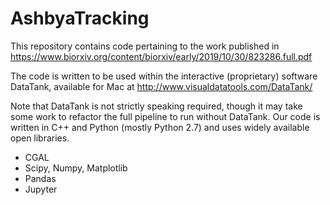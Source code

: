 # AshbyaTracking
This repository contains code pertaining to the work published in
https://www.biorxiv.org/content/biorxiv/early/2019/10/30/823286.full.pdf

The code is written to be used within the interactive (proprietary) software
DataTank, available for Mac at
http://www.visualdatatools.com/DataTank/

Note that DataTank is not strictly speaking required, though it may take some work
to refactor the full pipeline to run without DataTank. Our code is written in C++
and Python (mostly Python 2.7) and uses widely available open libraries.

  - CGAL
  - Scipy, Numpy, Matplotlib
  - Pandas
  - Jupyter
